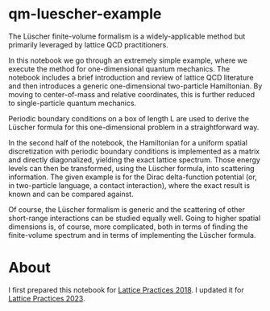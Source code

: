# qm-luescher-example

The Lüscher finite-volume formalism is a widely-applicable method but primarily leveraged by lattice QCD practitioners.

In this notebook we go through an extremely simple example, where we execute the method for one-dimensional quantum mechanics.  The notebook includes a brief introduction and review of lattice QCD literature and then introduces a generic one-dimensional two-particle Hamiltonian.  By moving to center-of-mass and relative coordinates, this is further reduced to single-particle quantum mechanics.

Periodic boundary conditions on a box of length L are used to derive the Lüscher formula for this one-dimensional problem in a straightforward way.

In the second half of the notebook, the Hamiltonian for a uniform spatial discretization with periodic boundary conditions is implemented as a matrix and directly diagonalized, yielding the exact lattice spectrum.  Those energy levels can then be transformed, using the Lüscher formula, into scattering information.  The given example is for the Dirac delta-function potential (or, in two-particle language, a contact interaction), where the exact result is known and can be compared against.

Of course, the Lüscher formalism is generic and the scattering of other short-range interactions can be studied equally well.  Going to higher spatial dimensions is, of course, more complicated, both in terms of finding the finite-volume spectrum and in terms of implementing the Lüscher formula.

# About

I first prepared this notebook for [Lattice Practices 2018][latprac18].
I updated it for [Lattice Practices 2023][latprac23].

[latprac18]:    https://indico-jsc.fz-juelich.de/event/80/
[latprac23]:    https://indico.desy.de/event/40590/
